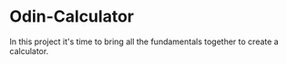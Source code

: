 # Odin-Calculator
In this project it's time to bring all the fundamentals together to create a calculator.